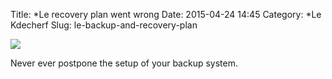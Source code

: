 Title: *Le recovery plan went wrong
Date: 2015-04-24 14:45
Category: *Le Kdecherf
Slug: le-backup-and-recovery-plan


![]({attach}backup.png)

Never ever postpone the setup of your backup system.
